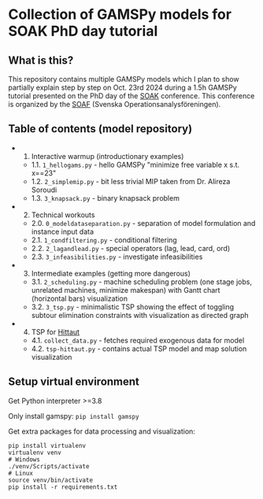 # Collection of GAMSPy models for SOAK PhD day tutorial

## What is this?

This repository contains multiple GAMSPy models which I plan to show partially explain step by step on Oct. 23rd 2024 during a 1.5h GAMSPy tutorial presented on the PhD day of the [SOAK](https://soaf.se/soak/) conference. This conference is organized by the [SOAF](https://soaf.se/) (Svenska Operationsanalysföreningen).

## Table of contents (model repository)

* 1. Interactive warmup (introductionary examples)
  * 1.1. `1_hellogams.py` - hello GAMSPy "minimize free variable x s.t. x==23"
  * 1.2. `2_simplemip.py` - bit less trivial MIP taken from Dr. Alireza Soroudi
  * 1.3. `3_knapsack.py` - binary knapsack problem

* 2. Technical workouts
  * 2.0. `0_modeldataseparation.py` - separation of model formulation and instance input data
  * 2.1. `1_condfiltering.py` - conditional filtering
  * 2.2. `2_lagandlead.py` - special operators (lag, lead, card, ord)
  * 2.3. `3_infeasibilities.py` - investigate infeasibilities

* 3. Intermediate examples (getting more dangerous)
  * 3.1. `2_scheduling.py` - machine scheduling problem (one stage jobs, unrelated machines, minimize makespan) with Gantt chart (horizontal bars) visualization
  * 3.2. `3_tsp.py` - minimalistic TSP showing the effect of toggling subtour elimination constraints with visualization as directed graph

* 4. TSP for [Hittaut](https://koncept.orientering.se/provapaaktiviteter/hittaut/)
  * 4.1. `collect_data.py` - fetches required exogenous data for model
  * 4.2. `tsp-hittaut.py` - contains actual TSP model and map solution visualization

## Setup virtual environment

Get Python interpreter >=3.8

Only install gamspy: `pip install gamspy`

Get extra packages for data processing and visualization:
```
pip install virtualenv
virtualenv venv
# Windows
./venv/Scripts/activate
# Linux
source venv/bin/activate
pip install -r requirements.txt
```
